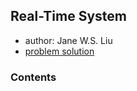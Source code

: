 ## Real-Time System

- author:  Jane W.S. Liu
- [problem solution](https://www.scribd.com/doc/180716121/solution-manual-real-time-system-bt-jane-w-s-liu-solution-manual-pdf)

### Contents
